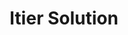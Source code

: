 ---
title: "Itier Solution"
layout: category
permalink: /categories/categories1/
author_profile: true
taxonomy: Itier Solution
sidebar:
  nav: "categories"
---